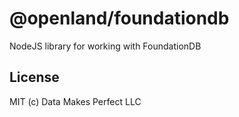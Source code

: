 # @openland/foundationdb
NodeJS library for working with FoundationDB

## License
MIT (c) Data Makes Perfect LLC
